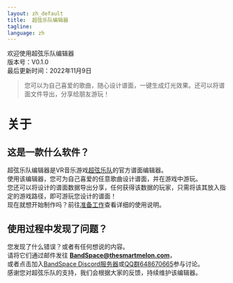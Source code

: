 ```yaml
---
layout: zh_default
title:  超弦乐队编辑器
tagline: 
language: zh
---
```


欢迎使用超弦乐队编辑器  
版本号：V0.1.0  
最后更新时间：2022年11月9日
> 您可以为自己喜爱的歌曲，随心设计谱面，一键生成灯光效果。还可以将谱面文件导出，分享给朋友游玩！

# 关于

## **这是一款什么软件？**
超弦乐队编辑器是VR音乐游戏[超弦乐队](https://store.steampowered.com/app/2182070)的官方谱面编辑器。  
使用该编辑器，您可为自己喜爱的任意歌曲设计谱面，并在游戏中游玩。  
您还可以将设计的谱面数据导出分享，任何获得该数据的玩家，只需将该其放入指定的游戏路径，即可游玩您设计的谱面！  
现在就想开始制作吗？前往[准备工作](getting-started)查看详细的使用说明。  

## **使用过程中发现了问题？**
您发现了什么错误？或者有任何想说的内容。  
请将它们通过邮件发往 **BandSpace@thesmartmelon.com**，  
或者点击加入[BandSpace Discord服务器](https://discord.com/invite/HWbeUGfVpD)或[QQ群648670665](https://jq.qq.com/?_wv=1027&k=VfRPDaKg)参与讨论。  
感谢您对超弦乐队的支持，我们会根据大家的反馈，持续维护该编辑器。